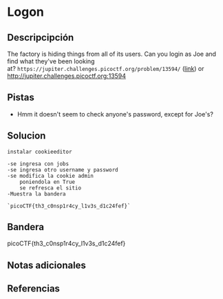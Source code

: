 #  Logon
## Descripcipción
The factory is hiding things from all of its users. Can you login as Joe and find what they've been looking at? `https://jupiter.challenges.picoctf.org/problem/13594/` ([link](https://jupiter.challenges.picoctf.org/problem/13594/)) or http://jupiter.challenges.picoctf.org:13594
## Pistas
- Hmm it doesn't seem to check anyone's password, except for Joe's?
## Solucion
```
instalar cookieeditor

-se ingresa con jobs
-se ingresa otro username y password
-se modifica la cookie admin
	poniendola en True
	se refresca el sitio 
-Muestra la bandera

`picoCTF{th3_c0nsp1r4cy_l1v3s_d1c24fef}`
```
## Bandera
picoCTF{th3_c0nsp1r4cy_l1v3s_d1c24fef}
## Notas adicionales
## Referencias
